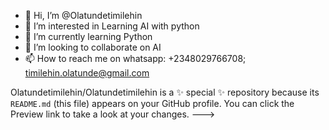 - 👋 Hi, I’m @Olatundetimilehin
- 👀 I’m interested in Learning AI with python
- 🌱 I’m currently learning Python
- 💞️ I’m looking to collaborate on AI
- 📫 How to reach me on whatsapp: +2348029766708; timilehin.olatunde@gmail.com

Olatundetimilehin/Olatundetimilehin is a ✨ special ✨ repository because its `README.md` (this file) appears on your GitHub profile.
You can click the Preview link to take a look at your changes.
--->
